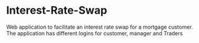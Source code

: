# Interest-Rate-Swap
Web application to facilitate an interest rate swap for a mortgage customer. The application has different logins for customer, manager and Traders
